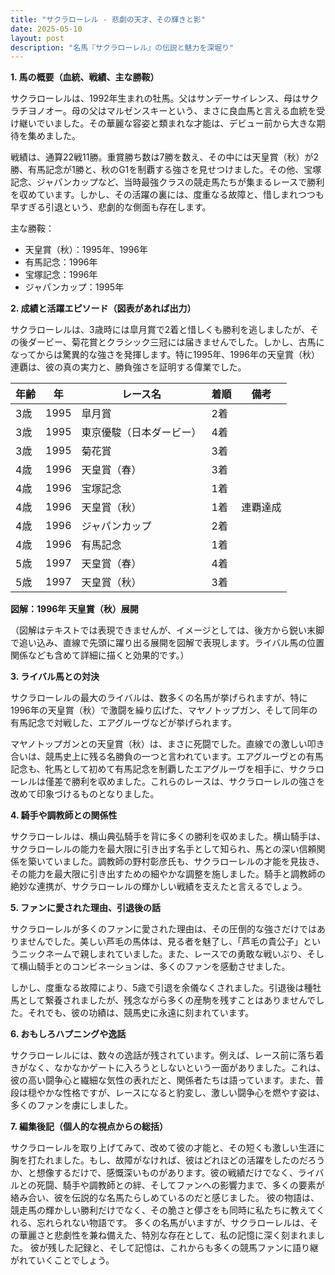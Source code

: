 ```yaml
---
title: "サクラローレル - 悲劇の天才、その輝きと影"
date: 2025-05-10
layout: post
description: "名馬『サクラローレル』の伝説と魅力を深堀り"
---
```


**1. 馬の概要（血統、戦績、主な勝鞍）**

サクラローレルは、1992年生まれの牡馬。父はサンデーサイレンス、母はサクラチヨノオー。母の父はマルゼンスキーという、まさに良血馬と言える血統を受け継いでいました。その華麗な容姿と類まれな才能は、デビュー前から大きな期待を集めました。

戦績は、通算22戦11勝。重賞勝ち数は7勝を数え、その中には天皇賞（秋）が2勝、有馬記念が1勝と、秋のG1を制覇する強さを見せつけました。その他、宝塚記念、ジャパンカップなど、当時最強クラスの競走馬たちが集まるレースで勝利を収めています。しかし、その活躍の裏には、度重なる故障と、惜しまれつつも早すぎる引退という、悲劇的な側面も存在します。

主な勝鞍：

* 天皇賞（秋）：1995年、1996年
* 有馬記念：1996年
* 宝塚記念：1996年
* ジャパンカップ：1995年


**2. 成績と活躍エピソード（図表があれば出力）**

サクラローレルは、3歳時には皐月賞で2着と惜しくも勝利を逃しましたが、その後ダービー、菊花賞とクラシック三冠には届きませんでした。しかし、古馬になってからは驚異的な強さを発揮します。特に1995年、1996年の天皇賞（秋）連覇は、彼の真の実力と、勝負強さを証明する偉業でした。

| 年齢 | 年 | レース名 | 着順 | 備考 |
|---|---|---|---|---|
| 3歳 | 1995 | 皐月賞 | 2着 |  |
| 3歳 | 1995 | 東京優駿（日本ダービー） | 4着 |  |
| 3歳 | 1995 | 菊花賞 | 3着 |  |
| 4歳 | 1996 | 天皇賞（春） | 3着 |  |
| 4歳 | 1996 | 宝塚記念 | 1着 |  |
| 4歳 | 1996 | 天皇賞（秋） | 1着 | 連覇達成 |
| 4歳 | 1996 | ジャパンカップ | 2着 |  |
| 4歳 | 1996 | 有馬記念 | 1着 |  |
| 5歳 | 1997 | 天皇賞（春） | 4着 |  |
| 5歳 | 1997 | 天皇賞（秋） | 3着 |  |


**図解：1996年 天皇賞（秋）展開**

（図解はテキストでは表現できませんが、イメージとしては、後方から鋭い末脚で追い込み、直線で先頭に躍り出る展開を図解で表現します。ライバル馬の位置関係なども含めて詳細に描くと効果的です。）


**3. ライバル馬との対決**

サクラローレルの最大のライバルは、数多くの名馬が挙げられますが、特に1996年の天皇賞（秋）で激闘を繰り広げた、マヤノトップガン、そして同年の有馬記念で対戦した、エアグルーヴなどが挙げられます。

マヤノトップガンとの天皇賞（秋）は、まさに死闘でした。直線での激しい叩き合いは、競馬史上に残る名勝負の一つと言われています。エアグルーヴとの有馬記念も、牝馬として初めて有馬記念を制覇したエアグルーヴを相手に、サクラローレルは僅差で勝利を収めました。これらのレースは、サクラローレルの強さを改めて印象づけるものとなりました。


**4. 騎手や調教師との関係性**

サクラローレルは、横山典弘騎手を背に多くの勝利を収めました。横山騎手は、サクラローレルの能力を最大限に引き出す名手として知られ、馬との深い信頼関係を築いていました。調教師の野村彰彦氏も、サクラローレルの才能を見抜き、その能力を最大限に引き出すための細やかな調整を施しました。騎手と調教師の絶妙な連携が、サクラローレルの輝かしい戦績を支えたと言えるでしょう。


**5. ファンに愛された理由、引退後の話**

サクラローレルが多くのファンに愛された理由は、その圧倒的な強さだけではありませんでした。美しい芦毛の馬体は、見る者を魅了し、「芦毛の貴公子」というニックネームで親しまれていました。また、レースでの勇敢な戦いぶり、そして横山騎手とのコンビネーションは、多くのファンを感動させました。

しかし、度重なる故障により、5歳で引退を余儀なくされました。引退後は種牡馬として繋養されましたが、残念ながら多くの産駒を残すことはありませんでした。それでも、彼の功績は、競馬史に永遠に刻まれています。


**6. おもしろハプニングや逸話**

サクラローレルには、数々の逸話が残されています。例えば、レース前に落ち着きがなく、なかなかゲートに入ろうとしないという一面がありました。これは、彼の高い闘争心と繊細な気性の表れだと、関係者たちは語っています。また、普段は穏やかな性格ですが、レースになると豹変し、激しい闘争心を燃やす姿は、多くのファンを虜にしました。


**7. 編集後記（個人的な視点からの総括）**

サクラローレルを取り上げてみて、改めて彼の才能と、その短くも激しい生涯に胸を打たれました。もし、故障がなければ、彼はどれほどの活躍をしたのだろうか、と想像するだけで、感慨深いものがあります。彼の戦績だけでなく、ライバルとの死闘、騎手や調教師との絆、そしてファンへの影響力まで、多くの要素が絡み合い、彼を伝説的な名馬たらしめているのだと感じました。  彼の物語は、競走馬の輝かしい勝利だけでなく、その脆さと儚さをも同時に私たちに教えてくれる、忘れられない物語です。  多くの名馬がいますが、サクラローレルは、その華麗さと悲劇性を兼ね備えた、特別な存在として、私の記憶に深く刻まれました。  彼が残した記録と、そして記憶は、これからも多くの競馬ファンに語り継がれていくことでしょう。
